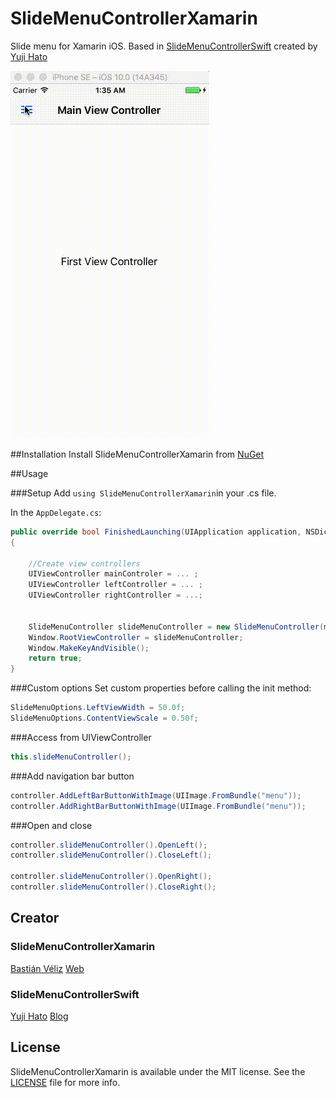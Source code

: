 # SlideMenuControllerXamarin
Slide menu for Xamarin iOS. Based in [SlideMenuControllerSwift](https://github.com/dekatotoro/SlideMenuControllerSwift) created by [Yuji Hato](https://github.com/dekatotoro) 

![example](example.gif)

##Installation
Install SlideMenuControllerXamarin from [NuGet](https://www.nuget.org/packages/SlideMenuControllerXamarin)

##Usage

###Setup
Add `using SlideMenuControllerXamarin`in your .cs file.

In the `AppDelegate.cs`:

```cs
public override bool FinishedLaunching(UIApplication application, NSDictionary launchOptions)
{

	//Create view controllers
	UIViewController mainControler = ... ;
	UIViewController leftController = ... ;
	UIViewController rightController = ...;


	SlideMenuController slideMenuController = new SlideMenuController(mainController, leftController, rightController);
	Window.RootViewController = slideMenuController;
	Window.MakeKeyAndVisible();
	return true;
}
```

###Custom options
Set custom properties before calling the init method:
```cs
SlideMenuOptions.LeftViewWidth = 50.0f;
SlideMenuOptions.ContentViewScale = 0.50f;
```

###Access from UIViewController

```cs
this.slideMenuController();
```

###Add navigation bar button

```cs
controller.AddLeftBarButtonWithImage(UIImage.FromBundle("menu"));
controller.AddRightBarButtonWithImage(UIImage.FromBundle("menu"));
```

###Open and close
```cs
controller.slideMenuController().OpenLeft();
controller.slideMenuController().CloseLeft();

controller.slideMenuController().OpenRight();
controller.slideMenuController().CloseRight();
```
## Creator
### SlideMenuControllerXamarin
[Bastián Véliz](https://github.com/bastianX6) 
[Web](http://www.bastianveliz.cl)

### SlideMenuControllerSwift
[Yuji Hato](https://github.com/dekatotoro) 
[Blog](http://buzzmemo.blogspot.jp/)

## License
SlideMenuControllerXamarin is available under the MIT license. See the [LICENSE](./LICENSE) file for more info.
